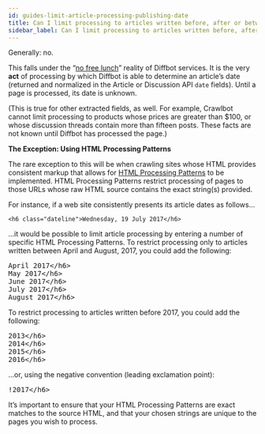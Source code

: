 ```yaml
---
id: guides-limit-article-processing-publishing-date
title: Can I limit processing to articles written before, after or between certain dates?
sidebar_label: Can I limit processing to articles written before, after or between certain dates?
---
```


<div class="entry-content">
		<p>Generally: no.</p>
<p>This falls under the “<a href="https://en.wikipedia.org/wiki/There_ain%27t_no_such_thing_as_a_free_lunch" target="_blank">no free lunch</a>” reality of Diffbot services. It is the very <strong>act</strong> of processing by which Diffbot is able to determine an article’s date (returned and normalized in the Article or Discussion API <code>date</code> fields). Until a page is processed, its date is unknown.</p>
<p>(This is true for other extracted fields, as well. For example, Crawlbot cannot limit processing to products whose prices are greater than $100, or whose discussion threads contain more than fifteen posts. These facts are not known until Diffbot has processed the page.)</p>
<p><strong>The Exception: Using HTML Processing Patterns</strong></p>
<p>The rare exception to this will be when crawling sites whose HTML provides consistent markup that allows for <a href="guides-patterns">HTML Processing Patterns</a> to be implemented. HTML Processing Patterns restrict processing of pages to those URLs whose raw HTML source contains the exact string(s) provided.</p>
<p>For instance, if a web site consistently presents its article dates as follows…</p>
<pre><code>&lt;h6 class="dateline"&gt;Wednesday, 19 July 2017&lt;/h6&gt;</code></pre>
<p>…it would be possible to limit article processing by entering a number of specific HTML Processing Patterns. To restrict processing only to articles written between April and August, 2017, you could add the following:</p>
<pre>April 2017&lt;/h6&gt;
May 2017&lt;/h6&gt;
June 2017&lt;/h6&gt;
July 2017&lt;/h6&gt;
August 2017&lt;/h6&gt;
</pre>
<p>To restrict processing to articles written before 2017, you could add the following:</p>
<pre>2013&lt;/h6&gt;
2014&lt;/h6&gt;
2015&lt;/h6&gt;
2016&lt;/h6&gt;
</pre>
<p>…or, using the negative convention (leading exclamation point):</p>
<pre>!2017&lt;/h6&gt;</pre>
<p>It’s important to ensure that your HTML Processing Patterns are exact matches to the source HTML, and that your chosen strings are unique to the pages you wish to process.</p>
			</div>

